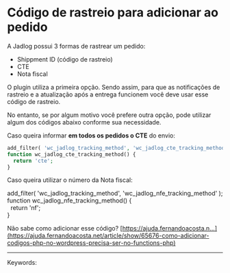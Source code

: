 # Código de rastreio para adicionar ao pedido

A Jadlog possui 3 formas de rastrear um pedido:

-   Shippment ID (código de rastreio)
-   CTE
-   Nota fiscal

O plugin utiliza a primeira opção. Sendo assim, para que as notificações de rastreio e a atualização após a entrega funcionem você deve usar esse código de rastreio.

No entanto, se por algum motivo você prefere outra opção, pode utilizar algum dos códigos abaixo conforme sua necessidade.

Caso queira informar **em todos os pedidos o CTE** do envio:

```php
add_filter( 'wc_jadlog_tracking_method', 'wc_jadlog_cte_tracking_method' );  
function wc_jadlog_cte_tracking_method() {  
  return 'cte';  
}
```

Caso queira utilizar o número da Nota fiscal:

add\_filter( 'wc\_jadlog\_tracking\_method', 'wc\_jadlog\_nfe\_tracking\_method' );  
function wc\_jadlog\_nfe\_tracking\_method() {  
  return 'nf';  
}

Não sabe como adicionar esse código? [https://ajuda.fernandoacosta.n...](https://ajuda.fernandoacosta.net/article/show/65676-como-adicionar-codigos-php-no-wordpress-precisa-ser-no-functions-php)

___

Keywords: